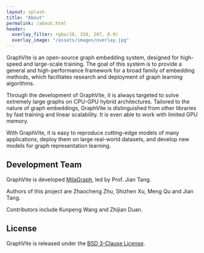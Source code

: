 ```yaml
---
layout: splash
title: "About"
permalink: /about.html
header:
  overlay_filter: rgba(28, 150, 207, 0.9)
  overlay_image: "/assets/images/overlay.jpg"
---
```


GraphVite is an open-source graph embedding system, designed for high-speed and
large-scale training. The goal of this system is to provide a general and high-performance
framework for a broad family of embedding methods, which facilitates research and
deployment of graph learning algorithms.

Through the development of GraphVite, it is always targeted to solve extremely large
graphs on CPU-GPU hybrid architectures. Tailored to the nature of graph embeddings,
GraphVite is distinguished from other libraries by fast training and linear scalability.
It is even able to work with limited GPU memory.

With GraphVite, it is easy to reproduce cutting-edge models of many applications,
deploy them on large real-world datasets, and develop new models for graph representation
learning.

Development Team
----------------

GraphVite is developed [MilaGraph], led by Prof. Jian Tang.

Authors of this project are Zhaocheng Zhu, Shizhen Xu, Meng Qu and Jian Tang.

Contributors include Kunpeng Wang and Zhijian Duan.

[MilaGraph]: https://github.com/DeepGraphLearning

License
-------

GraphVite is released under the [BSD 3-Clause License].

[BSD 3-Clause License]: https://github.com/KiddoZhu/graphvite/blob/master/LICENSE